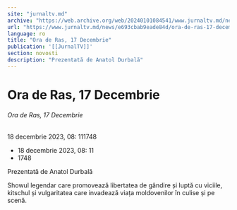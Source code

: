 ```yaml
---
site: "jurnaltv.md"
archive: "https://web.archive.org/web/20240101084541/www.jurnaltv.md/news/e693cbab9eade84d/ora-de-ras-17-decembrie.html"
url: "https://www.jurnaltv.md/news/e693cbab9eade84d/ora-de-ras-17-decembrie.html"
language: ro
title: "Ora de Ras, 17 Decembrie"
publication: '[[JurnalTV]]'
section: novosti
description: "Prezentată de Anatol Durbală"
---
```


# Ora de Ras, 17 Decembrie

###### Ora de Ras, 17 Decembrie

18 decembrie 2023, 08: 111748

- 18 decembrie 2023, 08: 11
- 1748

Prezentată de Anatol Durbală

Showul legendar care promovează libertatea de gândire și luptă cu viciile, kitschul și vulgaritatea care invadează viața moldovenilor în culise și pe scenă.